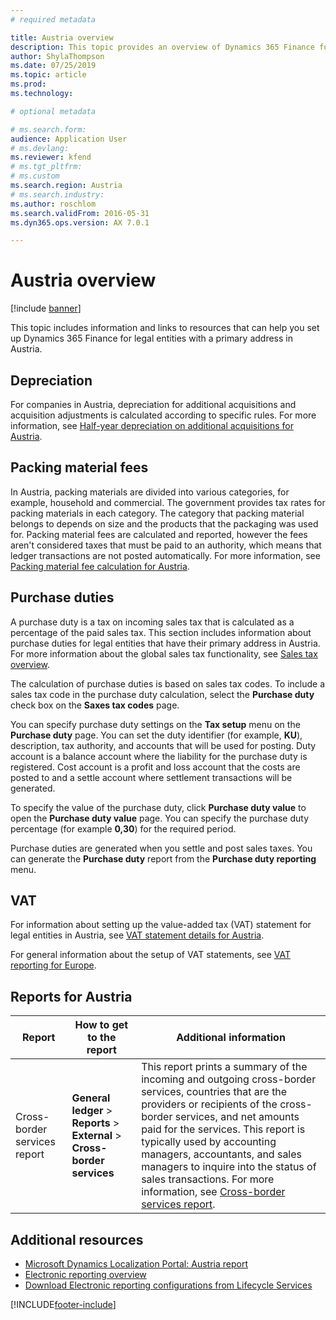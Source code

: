 ```yaml
---
# required metadata

title: Austria overview
description: This topic provides an overview of Dynamics 365 Finance functionality that is specific to Austria.
author: ShylaThompson
ms.date: 07/25/2019
ms.topic: article
ms.prod: 
ms.technology: 

# optional metadata

# ms.search.form:
audience: Application User
# ms.devlang: 
ms.reviewer: kfend
# ms.tgt_pltfrm: 
# ms.custom
ms.search.region: Austria
# ms.search.industry: 
ms.author: roschlom
ms.search.validFrom: 2016-05-31
ms.dyn365.ops.version: AX 7.0.1

---
```


# Austria overview

[!include [banner](../includes/banner.md)]

This topic includes information and links to resources that can help you set up Dynamics 365 Finance for legal entities with a primary address in Austria.

## Depreciation

For companies in Austria, depreciation for additional acquisitions and acquisition adjustments is calculated according to specific rules. For more information, see [Half-year depreciation on additional acquisitions for Austria](emea-aut-half-year-depreciation.md).

## Packing material fees

In Austria, packing materials are divided into various categories, for example, household and commercial. The government provides tax rates for packing materials in each category. The category that packing material belongs to depends on size and the products that the packaging was used for. Packing material fees are calculated and reported, however the fees aren't considered taxes that must be paid to an authority, which means that ledger transactions are not posted automatically. For more information, see [Packing material fee calculation for Austria](emea-aut-packing-material-fee-calculation.md).

## Purchase duties

A purchase duty is a tax on incoming sales tax that is calculated as a percentage of the paid sales tax. This section includes information about purchase duties for legal entities that have their primary address in Austria. For more information about the global sales tax functionality, see [Sales tax overview](../general-ledger/indirect-taxes-overview.md).

The calculation of purchase duties is based on sales tax codes. To include a sales tax code in the purchase duty calculation, select the **Purchase duty** check box on the **Saxes tax codes** page. 

You can specify purchase duty settings on the **Tax setup** menu on the **Purchase duty** page. You can set the duty identifier (for example, **KU**), description, tax authority, and accounts that will be used for posting. Duty account is a balance account where the liability for the purchase duty is registered. Cost account is a profit and loss account that the costs are posted to and a settle account where settlement transactions will be generated.

To specify the value of the purchase duty, click **Purchase duty value** to open the **Purchase duty value** page. You can specify the purchase duty percentage (for example **0,30**) for the required period.

Purchase duties are generated when you settle and post sales taxes. You can generate the **Purchase duty** report from the **Purchase duty reporting** menu.

## VAT
For information about setting up the value-added tax (VAT) statement for legal entities in Austria, see [VAT statement details for Austria](emea-aut-vat-statement-details.md). 

For general information about the setup of VAT statements, see [VAT reporting for Europe](emea-vat-reporting.md).

## Reports for Austria

| Report                     | How to get to the report | Additional information                 |
|----------------------------|--------------------------|----------------------------------------|
|Cross-border services report|**General ledger** > **Reports** > **External** > **Cross-border services**|This report prints a summary of the incoming and outgoing cross-border services, countries that are the providers or recipients of the cross-border services, and net amounts paid for the services. This report is typically used by accounting managers, accountants, and sales managers to inquire into the status of sales transactions. For more information, see [Cross-border services report](emea-aut-cross-border-services-report.md).|


## Additional resources

- [Microsoft Dynamics Localization Portal: Austria report](https://mbs.microsoft.com/files/customer/AX/Support/supportnews/Austria.html)
- [Electronic reporting overview](../../fin-ops-core/dev-itpro/analytics/general-electronic-reporting.md)
- [Download Electronic reporting configurations from Lifecycle Services](../../fin-ops-core/dev-itpro/analytics/download-electronic-reporting-configuration-lcs.md)


[!INCLUDE[footer-include](../../includes/footer-banner.md)]